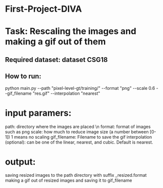 # First-Project-DIVA
# Task: Rescaling the images and making a gif out of them
## Required dataset: dataset CSG18 

## How to run:
python main.py --path "pixel-level-gt/training/" --format "png" --scale 0.6 --gif_filename "res.gif" --interpolation "nearest"

# input paramers:
   path: directory where the images are placed \n
   format: format of images such as png 
   scale: how much to reduce image size (a number between [0-1]) 1 means no scaling
   gif_filename: Filename to save the gif
   interpolation (optional): can be one of the linear, nearest, and cubic. Default is nearest.

# output:
   saving resized images to the path directory with suffix _resized.format
   making a gif out of resized images and saving it to gif_filename

